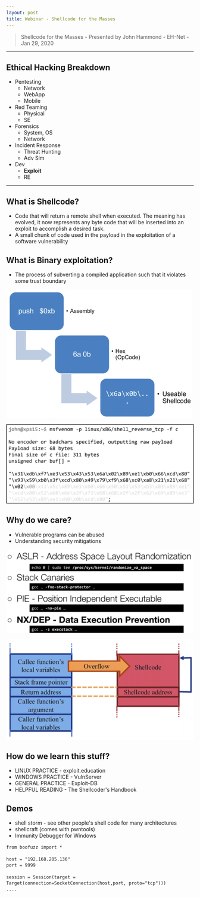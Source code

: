 ```yaml
---
layout: post
title: Webinar - Shellcode for the Masses
---
```


> Shellcode for the Masses - Presented by John Hammond - EH-Net - Jan 29, 2020

---

## Ethical Hacking Breakdown
* Pentesting
  * Network
  * WebApp
  * Mobile
* Red Teaming
  * Physical
  * SE
* Forensics
  * System, OS
  * Network
* Incident Response
  * Threat Hunting
  * Adv Sim
* Dev
  * **Exploit**
  * RE

---

## What is Shellcode?
* Code that will return a remote shell when executed. The meaning has evolved, it now represents any byte code that will be inserted into an exploit to accomplish a desired task.
* A small chunk of code used in the payload in the exploitation of a software vulnerability

## What is Binary exploitation?
* The process of subverting a compiled application such that it violates some trust boundary

![pic](/images/webinar/s4tm/1.png)

![pic](/images/webinar/s4tm/2.png)

## Why do we care?
* Vulnerable programs can be abused
* Understanding security mitigations
        
![pic](/images/webinar/s4tm/3.png)

![pic](/images/webinar/s4tm/4.png)


## How do we learn this stuff?
* LINUX PRACTICE - exploit.education
* WINDOWS PRACTICE - VulnServer
* GENERAL PRACTICE - Exploit-DB
* HELPFUL READING - The Shellcoder's Handbook


## Demos
* shell storm - see other people's shell code for many architectures
* shellcraft (comes with pwntools)
* Immunity Debugger for Windows

```
from boofuzz import *

host = "192.168.205.136"
port = 9999

session = Session(target = Target(connection=SocketConnection(host,port, proto="tcp")))
....
```